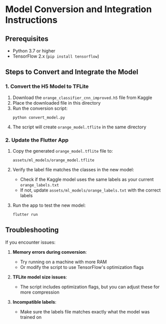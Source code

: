 # Model Conversion and Integration Instructions

## Prerequisites
- Python 3.7 or higher
- TensorFlow 2.x (`pip install tensorflow`)

## Steps to Convert and Integrate the Model

### 1. Convert the H5 Model to TFLite

1. Download the `orange_classifier_cnn_improved.h5` file from Kaggle
2. Place the downloaded file in this directory
3. Run the conversion script:
   ```
   python convert_model.py
   ```
4. The script will create `orange_model.tflite` in the same directory

### 2. Update the Flutter App

1. Copy the generated `orange_model.tflite` file to:
   ```
   assets/ml_models/orange_model.tflite
   ```

2. Verify the label file matches the classes in the new model:
   - Check if the Kaggle model uses the same labels as your current `orange_labels.txt`
   - If not, update `assets/ml_models/orange_labels.txt` with the correct labels

3. Run the app to test the new model:
   ```
   flutter run
   ```

## Troubleshooting

If you encounter issues:

1. **Memory errors during conversion**: 
   - Try running on a machine with more RAM
   - Or modify the script to use TensorFlow's optimization flags

2. **TFLite model size issues**:
   - The script includes optimization flags, but you can adjust these for more compression

3. **Incompatible labels**:
   - Make sure the labels file matches exactly what the model was trained on 